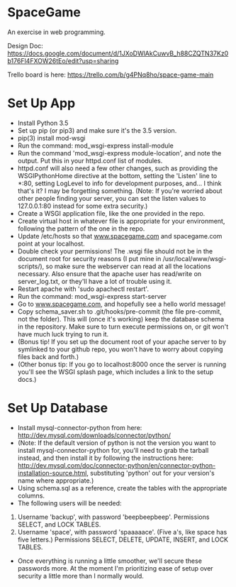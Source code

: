 # SpaceGame
An exercise in web programming.

Design Doc: https://docs.google.com/document/d/1JXoDWlAkCuwvB_h88CZQTN37Kz0b176Fl4FXOW26tEo/edit?usp=sharing

Trello board is here: https://trello.com/b/g4PNq8ho/space-game-main

# Set Up App
* Install Python 3.5
* Set up pip (or pip3) and make sure it's the 3.5 version.
* pip(3) install mod-wsgi
* Run the command: mod_wsgi-express install-module
* Run the command 'mod_wsgi-express module-location', and note the output. Put this in your httpd.conf list of modules.
* httpd.conf will also need a few other changes, such as providing the WSGIPythonHome directive at the bottom, setting the 'Listen' line to *:80, setting LogLevel to info for development purposes, and... I think that's it? I may be forgetting something. (Note: If you're worried about other people finding your server, you can set the listen values to 127.0.0.1:80 instead for some extra security.)
* Create a WSGI application file, like the one provided in the repo.
* Create virtual host in whatever file is appropriate for your environment, following the pattern of the one in the repo.
* Update /etc/hosts so that www.spacegame.com and spacegame.com point at your localhost.
* Double check your permissions! The .wsgi file should not be in the document root for security reasons (I put mine in /usr/local/www/wsgi-scripts/), so make sure the webserver can read at all the locations necessary. Also ensure that the apache user has read/write on server_log.txt, or they'll have a lot of trouble using it.
* Restart apache with 'sudo apachectl restart'.
* Run the command: mod_wsgi-express start-server
* Go to www.spacegame.com, and hopefully see a hello world message!
* Copy schema_saver.sh to .git/hooks/pre-commit (the file pre-commit, not the folder). This will (once it's working) keep the database schema in the repository. Make sure to turn execute permissions on, or git won't have much luck trying to run it.
* (Bonus tip! If you set up the document root of your apache server to by symlinked to your github repo, you won't have to worry about copying files back and forth.)
* (Other bonus tip: If you go to localhost:8000 once the server is running you'll see the WSGI splash page, which includes a link to the setup docs.)

# Set Up Database
* Install mysql-connector-python from here: http://dev.mysql.com/downloads/connector/python/
* (Note: If the default version of python is not the version you want to install mysql-connector-python for, you'll need to grab the tarball instead, and then install it by following the instructions here: http://dev.mysql.com/doc/connector-python/en/connector-python-installation-source.html, substituting 'python' out for your version's name where appropriate.)
* Using schema.sql as a reference, create the tables with the appropriate columns.
* The following users will be needed:
1. Username 'backup', with password 'beepbeepbeep'. Permissions SELECT, and LOCK TABLES.
2. Username 'space', with password 'spaaaaace'. (Five a's, like space has five letters.) Permissions SELECT, DELETE, UPDATE, INSERT, and LOCK TABLES.
* Once everything is running a little smoother, we'll secure these passwords more. At the moment I'm prioritizing ease of setup over security a little more than I normally would.
